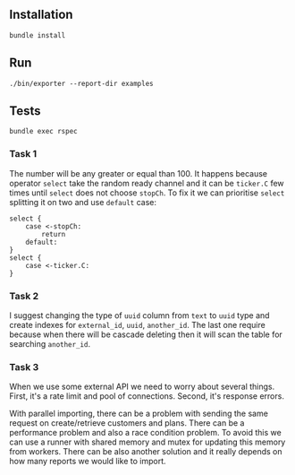 ## Installation
```
bundle install
```

## Run
```
./bin/exporter --report-dir examples
```

## Tests
```
bundle exec rspec
```

### Task 1
The number will be any greater or equal than 100. It happens because operator `select` take the random ready channel and it can be `ticker.C` few times until `select` does not choose `stopCh`. To fix it we can prioritise `select` splitting it on two and use `default` case:
```
select {
    case <-stopCh:
        return
    default:
}
select {
    case <-ticker.C:
}
```

### Task 2
I suggest changing the type of `uuid` column from `text` to `uuid` type and create indexes for `external_id`, `uuid`, `another_id`. The last one require because when there will be cascade deleting then it will scan the table for searching `another_id`.

### Task 3

When we use some external API we need to worry about several things. First, it's a rate limit and pool of connections. Second, it's response errors.

With parallel importing, there can be a problem with sending the same request on create/retrieve customers and plans. There can be a performance problem and also a race condition problem. To avoid this we can use a runner with shared memory and mutex for updating this memory from workers. There can be also another solution and it really depends on how many reports we would like to import.
